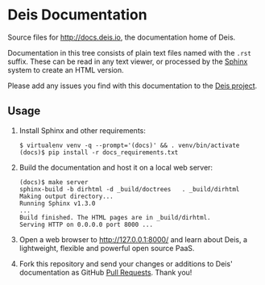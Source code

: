 # Deis Documentation

Source files for <http://docs.deis.io>, the documentation home of Deis.

Documentation in this tree consists of plain text files named with the
`.rst` suffix. These can be read in any text viewer, or processed by the
[Sphinx](http://sphinx-doc.org/) system to create an HTML version.

Please add any issues you find with this documentation to the
[Deis project](https://github.com/deisthree/deis/issues).

## Usage

1. Install Sphinx and other requirements:

    ```console
    $ virtualenv venv -q --prompt='(docs)' && . venv/bin/activate
    (docs)$ pip install -r docs_requirements.txt
    ```

2. Build the documentation and host it on a local web server:

    ```console
    (docs)$ make server
    sphinx-build -b dirhtml -d _build/doctrees   . _build/dirhtml
    Making output directory...
    Running Sphinx v1.3.0
    ...
    Build finished. The HTML pages are in _build/dirhtml.
    Serving HTTP on 0.0.0.0 port 8000 ...
    ```

3. Open a web browser to http://127.0.0.1:8000/ and learn about Deis,
a lightweight, flexible and powerful open source PaaS.

4. Fork this repository and send your changes or additions to Deis'
documentation as GitHub
[Pull Requests](https://github.com/deisthree/deis/pulls). Thank you!
